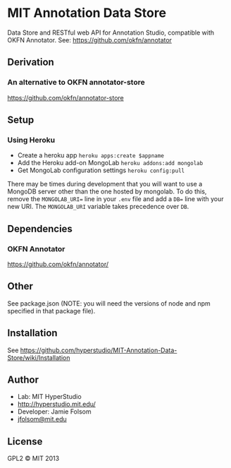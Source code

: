#  MIT Annotation Data Store
Data Store and RESTful web API for Annotation Studio, compatible with OKFN Annotator. See: https://github.com/okfn/annotator

##  Derivation
### An alternative to OKFN annotator-store
https://github.com/okfn/annotator-store

## Setup
### Using Heroku
+ Create a heroku app `heroku apps:create $appname`
+ Add the Heroku add-on MongoLab `heroku addons:add mongolab`
+ Get MongoLab configuration settings `heroku config:pull`

There may be times during development that you will want to use
a MongoDB server other than the one hosted by mongolab. To do this,
remove the `MONGOLAB_URI=` line in your `.env` file and add a `DB=`
line with your new URI. The `MONGOLAB_URI` variable takes precedence
over `DB`.

## Dependencies
### OKFN Annotator
https://github.com/okfn/annotator/

## Other
See package.json (NOTE: you will need the versions of node and npm specified in that package file).

## Installation
See https://github.com/hyperstudio/MIT-Annotation-Data-Store/wiki/Installation

## Author
- Lab: MIT HyperStudio
- http://hyperstudio.mit.edu/
- Developer: Jamie Folsom
- jfolsom@mit.edu

## License
GPL2
&copy; MIT 2013
